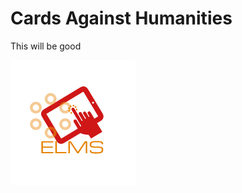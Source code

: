 # Cards Against Humanities

This will be good

![logo](https://github.com/eutopian/Cards-Against-Humanities/blob/master/assets/images/c12f697d-d7fe-46fb-bdaa-dd909a044a03.png)